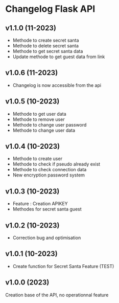 # Changelog Flask API

## v1.1.0 (11-2023)

- Methode to create secret santa
- Methode to delete secret santa
- Methode to get secret santa data
- Update methode to get guest data from link

## v1.0.6 (11-2023)

- Changelog is now accessible from the api

## v1.0.5 (10-2023)

- Methode to get user data
- Methode to remove user
- Methode to change user password
- Methode to change user data

## v1.0.4 (10-2023)

- Methode to create user
- Methode to check if pseudo already exist
- Methode to check connection data
- New encryption password system

## v1.0.3 (10-2023)

- Feature : Creation APIKEY
- Methodes for secret santa guest

## v1.0.2 (10-2023)

- Correction bug and optimisation

## v1.0.1 (10-2023)

- Create function for Secret Santa Feature (TEST)

## v1.0.0 (2023)

Creation base of the API, no operationnal feature
